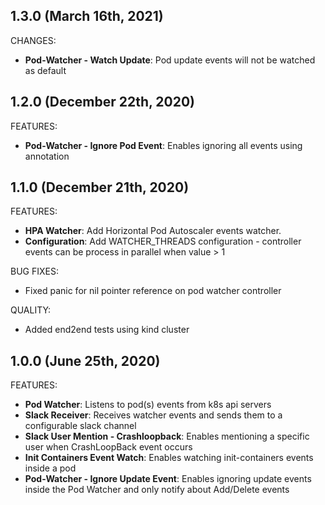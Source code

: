 ## 1.3.0 (March 16th, 2021)
 
CHANGES:
 * **Pod-Watcher - Watch Update**: Pod update events will not be watched as default

## 1.2.0 (December 22th, 2020)
 
FEATURES:
 * **Pod-Watcher - Ignore Pod Event**: Enables ignoring all events using annotation

## 1.1.0 (December 21th, 2020)
 
FEATURES:
 * **HPA Watcher**: Add Horizontal Pod Autoscaler events watcher.
 * **Configuration**: Add WATCHER_THREADS configuration - controller events can be process in parallel when value > 1

BUG FIXES:
 * Fixed panic for nil pointer reference on pod watcher controller

QUALITY:
 * Added end2end tests using kind cluster

## 1.0.0 (June 25th, 2020)

FEATURES:

 * **Pod Watcher**: Listens to pod(s) events from k8s api servers  
 * **Slack Receiver**: Receives watcher events and sends them to a configurable slack channel  
 * **Slack User Mention - Crashloopback**: Enables mentioning a specific user when CrashLoopBack event occurs
 * **Init Containers Event Watch**: Enables watching init-containers events inside a pod
 * **Pod-Watcher - Ignore Update Event**: Enables ignoring update events inside the Pod Watcher and only notify about Add/Delete events
